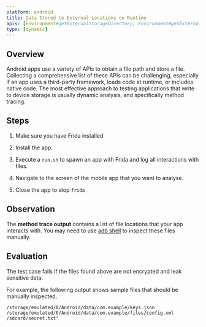 ```yaml
---
platform: android
title: Data Stored to External Locations on Runtime
apis: [Environment#getExternalStorageDirectory, Environment#getExternalStorageDirectory, Environment#getExternalFilesDir, Environment#getExternalCacheDir, SharedPreferences, FileOutPutStream]
type: [dynamic]
---
```


## Overview

Android apps use a variety of APIs to obtain a file path and store a file. Collecting a comprehensive list of these APIs can be challenging, especially if an app uses a third-party framework, loads code at runtime, or includes native code. The most effective approach to testing applications that write to device storage is usually dynamic analysis, and specifically method tracing.

## Steps

1. Make sure you have Frida installed

2. Install the app.

3. Execute a `run.sh` to spawn an app with Frida and log all interactions with files.

4. Navigate to the screen of the mobile app that you want to analyse.

5. Close the app to stop `frida`

## Observation

The **method trace output** contains a list of file locations that your app interacts with. You may need to use [adb shell](https://mas.owasp.org/MASTG/techniques/android/MASTG-TECH-0002/) to inspect these files manually.

## Evaluation

The test case fails if the files found above are not encrypted and leak sensitive data.

For example, the following output shows sample files that should be manually inspected.

```shell
/storage/emulated/0/Android/data/com.example/keys.json
/storage/emulated/0/Android/data/com.example/files/config.xml
/sdcard/secret.txt"
```
